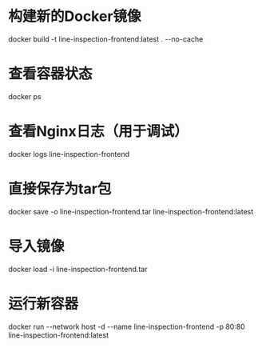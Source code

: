 # 构建新的Docker镜像
docker build -t line-inspection-frontend:latest . --no-cache

# 查看容器状态
docker ps

# 查看Nginx日志（用于调试）
docker logs line-inspection-frontend

# 直接保存为tar包
docker save -o line-inspection-frontend.tar line-inspection-frontend:latest

# 导入镜像
docker load -i line-inspection-frontend.tar

# 运行新容器
docker run --network host -d --name line-inspection-frontend -p 80:80 line-inspection-frontend:latest